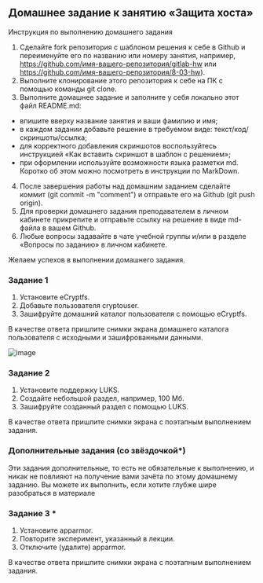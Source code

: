 ## Домашнее задание к занятию «Защита хоста»
Инструкция по выполнению домашнего задания
1. Сделайте fork репозитория c шаблоном решения к себе в Github и переименуйте его по названию или номеру занятия, например, https://github.com/имя-вашего-репозитория/gitlab-hw или https://github.com/имя-вашего-репозитория/8-03-hw).
2. Выполните клонирование этого репозитория к себе на ПК с помощью команды git clone.
3. Выполните домашнее задание и заполните у себя локально этот файл README.md:
 - впишите вверху название занятия и ваши фамилию и имя;
 - в каждом задании добавьте решение в требуемом виде: текст/код/скриншоты/ссылка;
 - для корректного добавления скриншотов воспользуйтесь инструкцией «Как вставить скриншот в шаблон с решением»;
 - при оформлении используйте возможности языка разметки md. Коротко об этом можно посмотреть в инструкции по MarkDown.
4. После завершения работы над домашним заданием сделайте коммит (git commit -m "comment") и отправьте его на Github (git push origin).
5. Для проверки домашнего задания преподавателем в личном кабинете прикрепите и отправьте ссылку на решение в виде md-файла в вашем Github.
6. Любые вопросы задавайте в чате учебной группы и/или в разделе «Вопросы по заданию» в личном кабинете.

Желаем успехов в выполнении домашнего задания.

### Задание 1
1. Установите eCryptfs.
2. Добавьте пользователя cryptouser.
3. Зашифруйте домашний каталог пользователя с помощью eCryptfs.

В качестве ответа пришлите снимки экрана домашнего каталога пользователя с исходными и зашифрованными данными.

   ![image](https://github.com/vioas/Host-Protection/assets/142601752/76384e8e-11b6-42bb-9a6b-e1f966aa4dd1)


### Задание 2
1. Установите поддержку LUKS.
2. Создайте небольшой раздел, например, 100 Мб.
3. Зашифруйте созданный раздел с помощью LUKS.

В качестве ответа пришлите снимки экрана с поэтапным выполнением задания.

### Дополнительные задания (со звёздочкой*)
Эти задания дополнительные, то есть не обязательные к выполнению, и никак не повлияют на получение вами зачёта по этому домашнему заданию. Вы можете их выполнить, если хотите глубже шире разобраться в материале

### Задание 3 *
1. Установите apparmor.
2. Повторите эксперимент, указанный в лекции.
3. Отключите (удалите) apparmor.

В качестве ответа пришлите снимки экрана с поэтапным выполнением задания.
